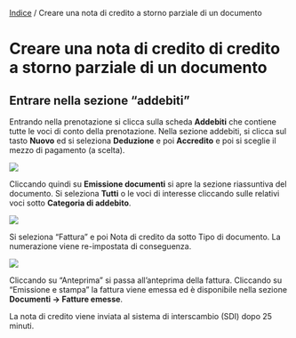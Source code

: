 [Indice](index.html) / Creare una nota di credito a storno parziale di un documento

# Creare una nota di credito di credito a storno parziale di un documento 
  
## Entrare nella sezione “addebiti”  
  
Entrando nella prenotazione si clicca sulla scheda **Addebiti** che contiene tutte le voci di conto della prenotazione. Nella sezione addebiti, si clicca sul tasto **Nuovo** ed si seleziona **Deduzione** e poi **Accredito** e poi si sceglie il mezzo di pagamento (a scelta).

![](https://quovai.github.io/images/creare-nota-di-credito-001.png)
  
Cliccando quindi su **Emissione documenti** si apre la sezione riassuntiva del documento. Si seleziona **Tutti** o le voci di interesse cliccando sulle relativi voci sotto **Categoria di addebito**.

![](https://quovai.github.io/images/creare-nota-di-credito-002.png)

Si seleziona “Fattura” e poi Nota di credito da sotto Tipo di documento. La numerazione viene re-impostata di conseguenza.

![](https://quovai.github.io/images/creare-nota-di-credito-003.png)

Cliccando su “Anteprima” si passa all’anteprima della fattura.  Cliccando su “Emissione e stampa” la fattura viene emessa ed è disponibile nella sezione **Documenti -> Fatture emesse**.

La nota di credito viene inviata al sistema di interscambio (SDI) dopo 25 minuti.
